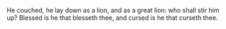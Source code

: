 He couched, he lay down as a lion, and as a great lion: who shall stir him up? Blessed is he that blesseth thee, and cursed is he that curseth thee.
